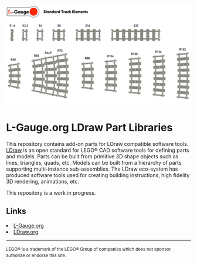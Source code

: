 <img src="./images/SystemCatalog.png"/>

# L-Gauge.org LDraw Part Libraries

This repository contains add-on parts for LDraw compatible software tools. <a href="http://www.ldraw.org/">LDraw</a> is an open standard for LEGO® CAD software tools for defining parts and models. Parts can be built from primitive 3D shape objects such as lines, triangles, quads, etc. Models can be built from a hierarchy of parts supporting multi-instance sub-assemblies. The LDraw eco-system has produced software tools used for creating building instructions, high fidelity 3D rendering, animations, etc.

This repository is a work in progress.

## Links

<li><a href="http://l-gauge.org/">L-Gauge.org</a></li>
<li><a href="http://www.ldraw.org/">LDraw.org</a></li>

---
<p><small>LEGO® is a trademark of the LEGO® Group of companies which does not sponsor, authorize or endorse this site.</small></p>

